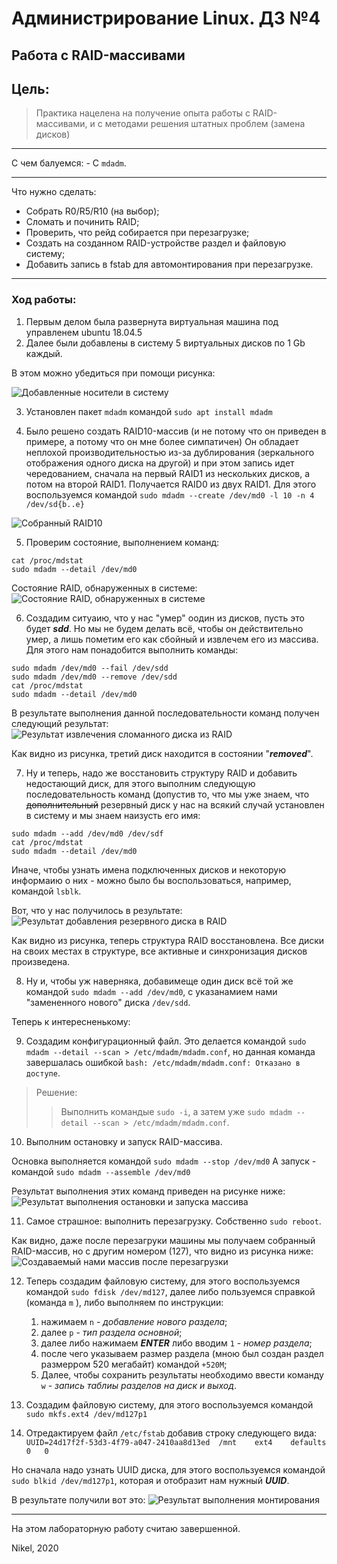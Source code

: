 # Администрирование Linux. ДЗ №4
## Работа с RAID-массивами


## Цель:
> Практика нацелена на получение опыта работы с RAID-массивами, и с методами решения штатных проблем (замена дисков)

----------------

С чем балуемся: - С `mdadm`.

----------------

Что нужно сделать:
  - Собрать R0/R5/R10 (на выбор);
  - Сломать и починить RAID;
  - Проверить, что рейд собирается при перезагрузке;
  - Создать на созданном RAID-устройстве раздел и файловую систему;
  - Добавить запись в fstab для автомонтирования при перезагрузке.

----------------

### Ход работы:
1) Первым делом была развернута виртуальная машина под управленем ubuntu 18.04.5
2) Далее были добавлены в систему 5 виртуальных дисков по 1 Gb каждый.

В этом можно убедиться при помощи рисунка:

![Добавленные носители в систему](https://sun9-68.userapi.com/qIvDNeaqi7xsTNroeJCxdVp6mc9nqfQu0V5JdQ/arwLV5aZ5dk.jpg "Добавленные носители в систему")

3) Установлен пакет `mdadm` командой `sudo apt install mdadm`

4) Было решено создать RAID10-массив (и не потому что он приведен в примере, а потому что он мне более симпатичен)
Он обладает неплохой производительностью из-за дублирования (зеркального отображения одного диска на другой) и при этом запись идет чередованием, сначала на первый RAID1 из нескольких дисков, а потом на второй RAID1. Получается RAID0 из двух RAID1.
Для этого воспользуемся командой `sudo mdadm --create /dev/md0 -l 10 -n 4 /dev/sd{b..e}`

![Собранный RAID10](https://sun9-26.userapi.com/vPVWJ_I2UWq-NSyF-b8zOW2aMGs0w8whvePptw/-rM5d0e51nw.jpg "Собранный RAID10")

5) Проверим состояние, выполнением команд:
```
cat /proc/mdstat
sudo mdadm --detail /dev/md0
```

Состояние RAID, обнаруженных в системе:
![Состояние RAID, обнаруженных в системе](https://sun9-18.userapi.com/hq4_LSW0q2eJTVtLRS0vmcuOFd1iD73lwIk8Pg/Xg_Q3Ye9-zg.jpg "Состояние RAID, обнаруженных в системе")


6) Создадим ситуаию, что у нас "умер" оодин из дисков, пусть это будет ***sdd***. Но мы не будем делать всё, чтобы он действительно умер, а лишь пометим его как сбойный и извлечем его из массива. Для этого нам понадобится выполнить команды:
```
sudo mdadm /dev/md0 --fail /dev/sdd
sudo mdadm /dev/md0 --remove /dev/sdd
cat /proc/mdstat
sudo mdadm --detail /dev/md0
```

В результате выполнения данной последовательности команд получен следующий результат:
![Результат извлечения сломанного диска из RAID](https://sun9-76.userapi.com/fg9w9l1cBy4TQoXgXXvkDtXJmueSexgS1bShNw/9thskcR34AE.jpg "Результат извлечения сломанного диска из RAID")

Как видно из рисунка, третий диск находится в состоянии "***removed***".

7) Ну и теперь, надо же восстановить структуру RAID и добавить недостающий диск, для этого выполним следующую последовательность команд (допустив то, что мы уже знаем, что ~~дополнительный~~ резервный диск у нас на всякий случай установлен в систему и мы знаем наизусть его имя: 
```
sudo mdadm --add /dev/md0 /dev/sdf
cat /proc/mdstat
sudo mdadm --detail /dev/md0
```

Иначе, чтобы узнать имена подключенных дисков и некоторую информаию о них - можно было бы воспользоваться, например, командой `lsblk`.

Вот, что у нас получилось в результате:
![Результат добавления резервного диска в RAID](https://sun9-6.userapi.com/aqfCvvOcN9c25nkozPqbufERNbX_9RHoo0S4RA/AcOPfGZnkxg.jpg "Результат добавления резервного диска в RAID")

Как видно из рисунка, теперь структура RAID восстановлена. Все диски на своих местах в структуре, все активные и синхронизация дисков произведена.


8) Ну и, чтобы уж наверняка, добавимеще один диск всё той же командой `sudo mdadm --add /dev/md0`, с указанамием нами "замененного нового" диска `/dev/sdd`.


Теперь к интересненькому:

9) Создадим конфигурационный файл. Это делается командой `sudo mdadm --detail --scan > /etc/mdadm/mdadm.conf`, но данная команда завершалась ошибкой `bash: /etc/mdadm/mdadm.conf: Отказано в доступе`.

> Решение:
>> Выполнить командыe `sudo -i`, а затем уже `sudo mdadm --detail --scan > /etc/mdadm/mdadm.conf`.


10) Выполним остановку и запуск RAID-массива.

Основка выполняется командой `sudo mdadm --stop /dev/md0`
А запуск - командой `sudo mdadm --assemble /dev/md0`

Результат выполнения этих команд приведен на рисунке ниже:
![Результат выполнения остановки и запуска массива](https://sun1-87.userapi.com/VHZtdX6fvexFLe9jz80QxyCp9GCE4WkIQ8_4fA/dS01L6HdDP8.jpg "Результат выполнения остановки и запуска массива")


11) Самое страшное: выполнить перезагрузку. Собственно `sudo reboot`.

Как видно, даже после перезагруки машины мы получаем собранный RAID-массив, но с другим номером (127), что видно из рисунка ниже:
![Создаваемый нами массив после перезагрузки](https://sun9-23.userapi.com/aq52FEjnz4EO5HPem-ePPqdGUZSf2Ik9GOOcmg/n0hok7rNQgk.jpg "Создаваемый нами массив после перезагрузки")


12) Теперь создадим файловую систему, для этого воспользуемся командой `sudo fdisk /dev/md127`, далее либо пользуемся справкой (команда `m` ), либо выполняем по инструкции:
    1. нажимаем `n` - *добавление нового раздела*;
    1. далее `p` - *тип раздела основной*;
    1. далее либо нажимаем ***ENTER*** либо вводим `1` - *номер раздела*;
    1. после чего указываем размер раздела (мною был создан раздел размерром 520 мегабайт) командой `+520M`;
    1. Далее, чтобы сохранить результаты необходимо ввести команду `w` - *запись таблиы разделов на диск и выход*.

13) Создадим  файловую систему, для этого воспользуемся командой `sudo mkfs.ext4 /dev/md127p1`

14) Отредактируем файл `/etc/fstab` добавив строку следующего вида: `UUID=24d17f2f-53d3-4f79-a047-2410aa8d13ed	/mnt	ext4	defaults	0	0`

Но сначала надо узнать UUID диска, для этого воспользуемся командой `sudo blkid /dev/md127p1`, которая и отобразит нам нужный ***UUID***.

В результате получили вот это:
![Результат выполнения монтирования](https://sun9-14.userapi.com/jdFBlwt9ucfC8LXQtEpmppK2gKdL7j1ZZRSrBA/UeaXag7PmfU.jpg "Результат выполнения монтирования")

------------

На этом лабораторную работу считаю завершенной.

Nikel, 2020
